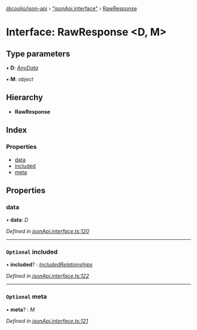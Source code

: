 [@coolio/json-api](../README.md) › ["jsonApi.interface"](../modules/_jsonapi_interface_.md) › [RawResponse](_jsonapi_interface_.rawresponse.md)

# Interface: RawResponse <**D, M**>

## Type parameters

▪ **D**: *[AnyData](../modules/_jsonapi_interface_.md#anydata)*

▪ **M**: *object*

## Hierarchy

* **RawResponse**

## Index

### Properties

* [data](_jsonapi_interface_.rawresponse.md#data)
* [included](_jsonapi_interface_.rawresponse.md#optional-included)
* [meta](_jsonapi_interface_.rawresponse.md#optional-meta)

## Properties

###  data

• **data**: *D*

*Defined in [jsonApi.interface.ts:120](https://github.com/headline-1/coolio/blob/32658f8/packages/json-api/src/jsonApi.interface.ts#L120)*

___

### `Optional` included

• **included**? : *[IncludedRelationships](../modules/_jsonapi_interface_.md#includedrelationships)*

*Defined in [jsonApi.interface.ts:122](https://github.com/headline-1/coolio/blob/32658f8/packages/json-api/src/jsonApi.interface.ts#L122)*

___

### `Optional` meta

• **meta**? : *M*

*Defined in [jsonApi.interface.ts:121](https://github.com/headline-1/coolio/blob/32658f8/packages/json-api/src/jsonApi.interface.ts#L121)*
